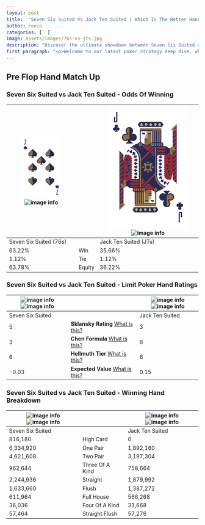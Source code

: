 ```yaml
---
layout: post
title:  "Seven Six Suited Vs Jack Ten Suited | Which Is The Better Hand In Poker? A Complete Guide"
author: reece
categories: [  ]
image: assets/images/76s-vs-jts.jpg
description: "Discover the ultimate showdown between Seven Six Suited and Jack Ten Suited in poker! Uncover the odds, strategies, and scenarios where one hand triumphs over the other. Get ready to up your poker game with this thrilling analysis."
first_paragraph: "<p>Welcome to our latest poker strategy deep dive, where we're pitting two distinct hands against each other in a high-stakes showdown: Seven Six Suited vs Jack Ten Suited.</p><p>In the dynamic world of poker, every decision counts, and knowing which hand holds the upper hand is key to your success at the table.</p><p>In this article, we'll dissect these two hands, explore the scenarios where one dominates the other, and equip you with the knowledge to make strategic choices that can tip the odds in your favor.</p><p>Get ready to unravel the intriguing dynamics of these poker hands and elevate your game to new heights.</p>"
---
```




[comment]: # (sp0)

## Pre Flop Hand Match Up

<div class="table hand-ratings" markdown="1"> 



### Seven Six Suited vs Jack Ten Suited - Odds Of Winning


    
| ![image info](assets/images/hand1/7.png) ![image info](assets/images/hand1/6s.png) |  | ![image info](assets/images/hand2/j.png) ![image info](assets/images/hand2/ts.png) |
| -------- | -------- | -------- |
| Seven Six Suited (76s) |  | Jack Ten Suited (JTs) |
| 63.22% | Win | 35.66% |
| 1.12% | Tie | 1.12% |
| 63.78% | Equity | 36.22% |




[comment]: # (sp1)



### Seven Six Suited vs Jack Ten Suited - Limit Poker Hand Ratings


    
| ![image info](https://www.riverpairs.com/assets/images/hand1/7.png) ![image info](https://www.riverpairs.com/assets/images/hand1/6s.png) |  | ![image info](https://www.riverpairs.com/assets/images/hand2/j.png) ![image info](https://www.riverpairs.com/assets/images/hand2/ts.png) |
| -------- | -------- | -------- |
| Seven Six Suited |  | Jack Ten Suited |
| 5 | **Sklansky Rating** [What is this?](/sklansky-rating-explained) | 3 |
| 3 | **Chen Formula** [What is this?](/chen-formula-explained) | 6 |
| 6 | **Hellmuth Tier** [What is this?](/Hellmuth-tier-explained) | 6 |
| -0.03 | **Expected Value** [What is this?](/expected-value-explained) | 0.15 |




[comment]: # (sp2)



### Seven Six Suited vs Jack Ten Suited - Winning Hand Breakdown


    
| ![image info](https://www.riverpairs.com/assets/images/hand1/7.png) ![image info](https://www.riverpairs.com/assets/images/hand1/6s.png) |  | ![image info](https://www.riverpairs.com/assets/images/hand2/j.png) ![image info](https://www.riverpairs.com/assets/images/hand2/ts.png) |
| -------- | -------- | -------- |
| Seven Six Suited |  | Jack Ten Suited |
| 816,180 | High Card | 0 |
| 6,334,920 | One Pair | 1,892,160 |
| 4,621,608 | Two Pair | 3,197,304 |
| 962,644 | Three Of A Kind | 758,664 |
| 2,244,936 | Straight | 1,879,992 |
| 1,633,660 | Flush | 1,387,272 |
| 611,964 | Full House | 566,268 |
| 36,036 | Four Of A Kind | 31,668 |
| 57,464 | Straight Flush | 57,276 |




[comment]: # (sp3)



</div>

[comment]: # (sp4)



[comment]: # (sp5)


